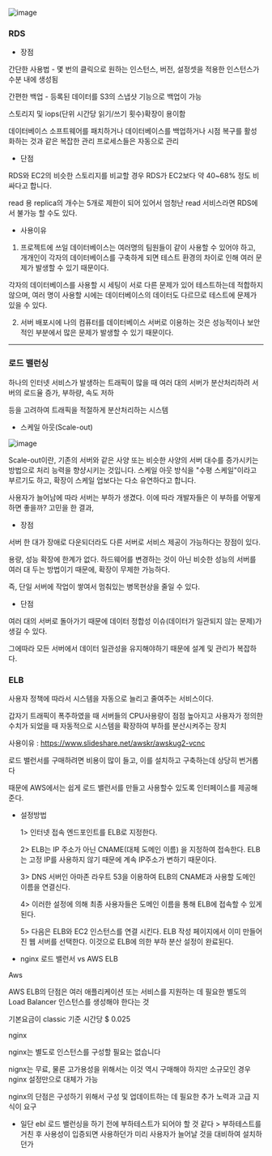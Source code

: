 ![image](https://user-images.githubusercontent.com/78454649/141721237-891f2b0d-8a51-456e-a543-b37053ee7f66.png)

### RDS

- 장점

간단한 사용법 - 몇 번의 클릭으로 원하는 인스턴스, 버전, 설정셋을 적용한 인스턴스가 수분 내에 생성됨

간편한 백업 - 등록된 데이터를 S3의 스냅샷 기능으로 백업이 가능

스토리지 및 iops(단위 시간당 읽기/쓰기 횟수)확장이 용이함

데이터베이스 소프트웨어를 패치하거나 데이터베이스를 백업하거나 시점 복구를 활성화하는 것과 같은 복잡한 관리 프로세스들은 자동으로 관리

- 단점

RDS와 EC2의 비슷한 스토리지를 비교할 경우 RDS가 EC2보다 약 40~68% 정도 비싸다고 합니다.

read 용 replica의 개수는 5개로 제한이 되어 있어서 엄청난 read 서비스라면 RDS에서 불가능 할 수도 있다.

- 사용이유

1. 프로젝트에 쓰일 데이터베이스는 여러명의 팀원들이 같이 사용할 수 있어야 하고, 개개인이 각자의 데이터베이스를 구축하게 되면 테스트 환경의 차이로 인해 여러 문제가 발생할 수 있기 때문이다.

각자의 데이터베이스를 사용할 시 세팅이 서로 다른 문제가 있어 테스트하는데 적합하지 않으며, 여러 명이 사용할 시에는 데이터베이스의 데이터도 다르므로 테스트에 문제가 있을 수 있다.

2. 서버 배포시에 나의 컴퓨터를 데이터베이스 서버로 이용하는 것은 성능적이나 보안적인 부분에서 많은 문제가 발생할 수 있기 때문이다. 

---

### 로드 밸런싱

하나의 인터넷 서비스가 발생하는 트래픽이 많을 때 여러 대의 서버가 분산처리하려 서버의 로드율 증가, 부하량, 속도 저하

등을 고려하여 트래픽을 적절하게 분산처리하는 시스템

- 스케일 아웃(Scale-out)

![image](https://user-images.githubusercontent.com/78454649/141728255-2057f0b6-0469-495e-b0b9-82b5770d8aa8.png)

Scale-out이란, 기존의 서버와 같은 사양 또는 비슷한 사양의 서버 대수를 증가시키는 방법으로 처리 능력을 향샹시키는 것입니다. 
스케일 아웃 방식을 "수평 스케일"이라고 부르기도 하고, 확장이 스케일 업보다는 다소 유연하다고 합니다.

사용자가 늘어남에 따라 서버는 부하가 생겼다. 이에 따라 개발자들은 이 부하를 어떻게 하면 좋을까? 고민을 한 결과,

- 장점

서버 한 대가 장애로 다운되더라도 다른 서버로 서비스 제공이 가능하다는 장점이 있다.

용량, 성능 확장에 한계가 없다. 하드웨어를 변경하는 것이 아닌 비슷한 성능의 서버를 여러 대 두는 방법이기 때문에, 확장이 무제한 가능하다.

즉, 단일 서버에 작업이 쌓여서 멈춰있는 병목현상을 줄일 수 있다.

- 단점

여러 대의 서버로 돌아가기 때문에  데이터 정합성 이슈(데이터가 일관되지 않는 문제)가 생길 수 있다.

그에따라 모든 서버에서 데이터 일관성을 유지해야하기 때문에 설계 및 관리가 복잡하다.

### ELB

사용자 정책에 따라서 시스템을 자동으로 늘리고 줄여주는 서비스이다.

갑자기 트래픽이 폭주하였을 때 서버들의 CPU사용량이 점점 높아지고 사용자가 정의한 수치가 되었을 때 자동적으로 시스템을 확장하여 부하를 분산시켜주는 장치

사용이유 : https://www.slideshare.net/awskr/awskug2-vcnc

로드 밸런서를 구매하려면 비용이 많이 들고, 이를 설치하고 구축하는데 상당히 번거롭다

때문에 AWS에서는 쉽게 로드 밸런서를 만들고 사용할수 있도록 인터페이스를 제공해준다.


- 설정방법

  1> 인터넷 접속 엔드포인트를 ELB로 지정한다. 
  
  2> ELB는 IP 주소가 아닌 CNAME(대체 도메인 이름) 을 지정하여 접속한다. ELB는 고정 IP를 사용하지 않기 때문에 계속 IP주소가 변하기 때문이다. 
  
  3> DNS 서버인 아마존 라우트 53을 이용하여 ELB의 CNAME과 사용할 도메인 이름을 연결신다. 
  
  4> 이러한 설정에 의해 최종 사용자들은 도메인 이름을 통해 ELB에 접속할 수 있게 된다. 
  
  5> 다음은 ELB와 EC2 인스턴스를 연결 시킨다. ELB 작성 페이지에서 이미 만들어진 웹 서버를 선택한다. 이것으로 ELB에 의한 부하 분산 설정이 완료된다.


- nginx 로드 밸런서 vs AWS ELB

Aws

AWS ELB의 단점은 여러 애플리케이션 또는 서비스를 지원하는 데 필요한 별도의 Load Balancer 인스턴스를 생성해야 한다는 것

기본요금이 classic 기준 시간당 $ 0.025

nginx

nginx는 별도로 인스턴스를 구성할 필요는 없습니다

nignx는 무료, 물론 고가용성을 위해서는 이것 역시 구매해야 하지만 소규모인 경우 nginx 설정만으로 대체가 가능

nginx의 단점은 구성하기 위해서 구성 및 업데이트하는 데 필요한 추가 노력과 고급 지식이 요구
 
 




- 일단 ebl 로드 밸런싱을 하기 전에 부하테스트가 되어야 할 것 같다 > 부하테스트를 거친 후 사용성이 입증되면 사용하던가 미리 사용자가 늘어날 것을 대비하여 설치하던가









